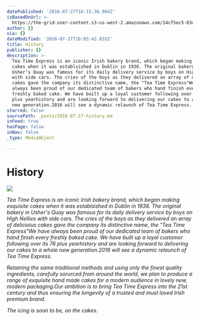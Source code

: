 ```yaml
---
datePublished: '2016-07-27T16:15:36.904Z'
isBasedOnUrl: >-
  https://the-grid-user-content.s3-us-west-2.amazonaws.com/14cf5ec5-03df-4609-9aa9-7c67feeab3ae.jpg
author: []
via: {}
dateModified: '2016-07-27T16:03:42.835Z'
title: History
publisher: {}
description: >-
  Tea Time Express is an iconic Irish bakery brand, which began making exquisite
  cakes when it was establsished in Dublin in 1938. The original bakery in
  Usher’s Quay was famous for its daily delivery service by boys on High Nellies
  with side cars. The cries of the boys as they delivered an array of delicioius
  cakes gave the company its distinctive name, the "Tea Time Express"We have
  always been proud of our dedicated team of bakers who hand finish every
  freshly baked cake. We have built up a loyal customer following over its 76
  plus yearhistory and are looking forward to delivering our cakes to a whole
  new generation.2016 will see a dynamic relaunch of Tea Time Express.
starred: false
sourcePath: _posts/2016-07-27-history.md
inFeed: true
hasPage: false
inNav: false
_type: MediaObject

---
```

# History
![](https://the-grid-user-content.s3-us-west-2.amazonaws.com/4743fde3-cd9f-4deb-9ad3-f82197d28199.jpg)

_Tea Time Express is an iconic Irish bakery brand, which began making exquisite cakes when it was establsished in Dublin in 1938\. The original bakery in Usher's Quay was famous for its daily delivery service by boys on High Nellies with side cars. The cries of the boys as they delivered an array of delicioius cakes gave the company its distinctive name, the "Tea Time Express"We have always been proud of our dedicated team of bakers who hand finish every freshly baked cake. We have built up a loyal customer following over its 76 plus yearhistory and are looking forward to delivering our cakes to a whole new generation.2016 will see a dynamic relaunch of Tea Time Express._

_Retaining the same traditional methods and using only the finest quality ingredients, carefully sorurced from around the world, we plan to produce a range of exquisite hand made cakes for a modern audience in lovely new, modern packaging.Our ambition is to bring Tea Time Express into the 21st century and thus ensuring the longevity of a trusted and must loved Irish premium brand._

_The icing is soon to be, on the cakes._